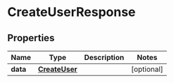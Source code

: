 

# CreateUserResponse

## Properties

Name | Type | Description | Notes
------------ | ------------- | ------------- | -------------
**data** | [**CreateUser**](CreateUser.md) |  |  [optional]



